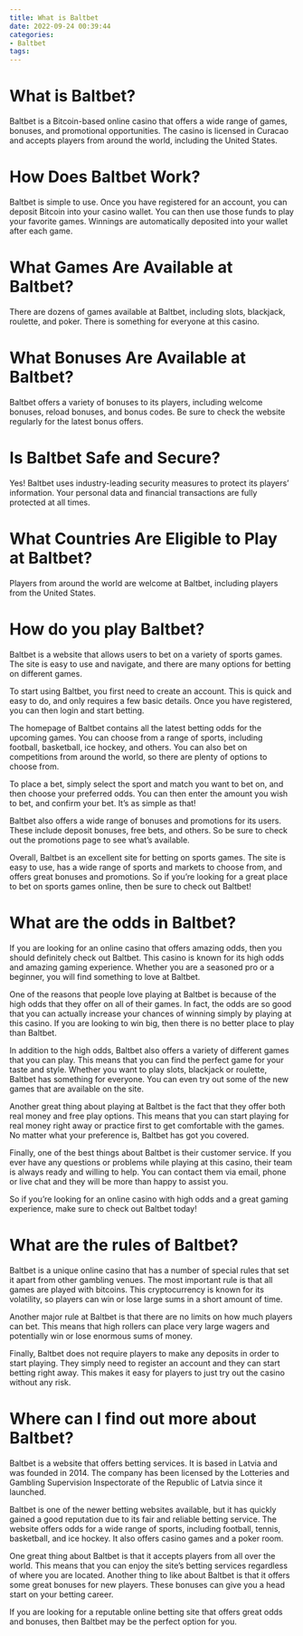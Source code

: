 ```yaml
---
title: What is Baltbet 
date: 2022-09-24 00:39:44
categories:
- Baltbet
tags:
---
```



# What is Baltbet? 

Baltbet is a Bitcoin-based online casino that offers a wide range of games, bonuses, and promotional opportunities. The casino is licensed in Curacao and accepts players from around the world, including the United States. 

# How Does Baltbet Work? 

Baltbet is simple to use. Once you have registered for an account, you can deposit Bitcoin into your casino wallet. You can then use those funds to play your favorite games. Winnings are automatically deposited into your wallet after each game. 

# What Games Are Available at Baltbet? 

There are dozens of games available at Baltbet, including slots, blackjack, roulette, and poker. There is something for everyone at this casino. 

# What Bonuses Are Available at Baltbet? 

Baltbet offers a variety of bonuses to its players, including welcome bonuses, reload bonuses, and bonus codes. Be sure to check the website regularly for the latest bonus offers. 

# Is Baltbet Safe and Secure? 

Yes! Baltbet uses industry-leading security measures to protect its players’ information. Your personal data and financial transactions are fully protected at all times. 

# What Countries Are Eligible to Play at Baltbet? 

Players from around the world are welcome at Baltbet, including players from the United States.

# How do you play Baltbet? 

Baltbet is a website that allows users to bet on a variety of sports games. The site is easy to use and navigate, and there are many options for betting on different games.

To start using Baltbet, you first need to create an account. This is quick and easy to do, and only requires a few basic details. Once you have registered, you can then login and start betting.

The homepage of Baltbet contains all the latest betting odds for the upcoming games. You can choose from a range of sports, including football, basketball, ice hockey, and others. You can also bet on competitions from around the world, so there are plenty of options to choose from.

To place a bet, simply select the sport and match you want to bet on, and then choose your preferred odds. You can then enter the amount you wish to bet, and confirm your bet. It’s as simple as that!

Baltbet also offers a wide range of bonuses and promotions for its users. These include deposit bonuses, free bets, and others. So be sure to check out the promotions page to see what’s available.

Overall, Baltbet is an excellent site for betting on sports games. The site is easy to use, has a wide range of sports and markets to choose from, and offers great bonuses and promotions. So if you’re looking for a great place to bet on sports games online, then be sure to check out Baltbet!

# What are the odds in Baltbet? 

If you are looking for an online casino that offers amazing odds, then you should definitely check out Baltbet. This casino is known for its high odds and amazing gaming experience. Whether you are a seasoned pro or a beginner, you will find something to love at Baltbet.

One of the reasons that people love playing at Baltbet is because of the high odds that they offer on all of their games. In fact, the odds are so good that you can actually increase your chances of winning simply by playing at this casino. If you are looking to win big, then there is no better place to play than Baltbet.

In addition to the high odds, Baltbet also offers a variety of different games that you can play. This means that you can find the perfect game for your taste and style. Whether you want to play slots, blackjack or roulette, Baltbet has something for everyone. You can even try out some of the new games that are available on the site.

Another great thing about playing at Baltbet is the fact that they offer both real money and free play options. This means that you can start playing for real money right away or practice first to get comfortable with the games. No matter what your preference is, Baltbet has got you covered.

Finally, one of the best things about Baltbet is their customer service. If you ever have any questions or problems while playing at this casino, their team is always ready and willing to help. You can contact them via email, phone or live chat and they will be more than happy to assist you.

So if you’re looking for an online casino with high odds and a great gaming experience, make sure to check out Baltbet today!

# What are the rules of Baltbet? 

Baltbet is a unique online casino that has a number of special rules that set it apart from other gambling venues. The most important rule is that all games are played with bitcoins. This cryptocurrency is known for its volatility, so players can win or lose large sums in a short amount of time. 

Another major rule at Baltbet is that there are no limits on how much players can bet. This means that high rollers can place very large wagers and potentially win or lose enormous sums of money. 

Finally, Baltbet does not require players to make any deposits in order to start playing. They simply need to register an account and they can start betting right away. This makes it easy for players to just try out the casino without any risk.

# Where can I find out more about Baltbet?

Baltbet is a website that offers betting services. It is based in Latvia and was founded in 2014. The company has been licensed by the Lotteries and Gambling Supervision Inspectorate of the Republic of Latvia since it launched.

Baltbet is one of the newer betting websites available, but it has quickly gained a good reputation due to its fair and reliable betting service. The website offers odds for a wide range of sports, including football, tennis, basketball, and ice hockey. It also offers casino games and a poker room.

One great thing about Baltbet is that it accepts players from all over the world. This means that you can enjoy the site’s betting services regardless of where you are located. Another thing to like about Baltbet is that it offers some great bonuses for new players. These bonuses can give you a head start on your betting career.

If you are looking for a reputable online betting site that offers great odds and bonuses, then Baltbet may be the perfect option for you.